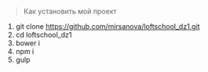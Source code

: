 > Как установить мой проект

1. git clone https://github.com/mirsanova/loftschool_dz1.git
2. cd loftschool_dz1
3. bower i
4. npm i
5. gulp
